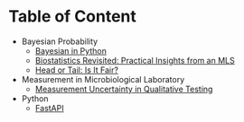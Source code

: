# Table of Content
+ Bayesian Probability
  + [Bayesian in Python](notes/bayesenz/basic_bayes.md)
  + [Biostatistics Revisited: Practical Insights from an MLS](biostatistics_revisited/biostatistics_revisited.md)
  + [Head or Tail: Is It Fair?](notes/bayesenz/fair_coin.md)
+ Measurement in Microbiological Laboratory
  + [Measurement Uncertainty in Qualitative Testing](measurement/mu_qual.md)
+ Python
  + [FastAPI](fastapi/tutorial_fastapi.md)

